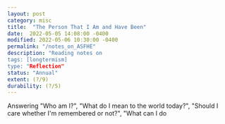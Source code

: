 ```yaml
---
layout: post
category: misc
title:  "The Person That I Am and Have Been"
date:  2022-05-05 14:08:00 -0400
modified: 2022-05-06 10:30:00 -0400
permalink: "/notes_on_ASFHE"
description: "Reading notes on 
tags: [longtermism]
type: "Reflection"
status: "Annual"
extent: (?/9)
durability: (?/5)
---
```


Answering "Who am I?", "What do I mean to the world today?", "Should I care whether I'm remembered or not?", "What can I do  